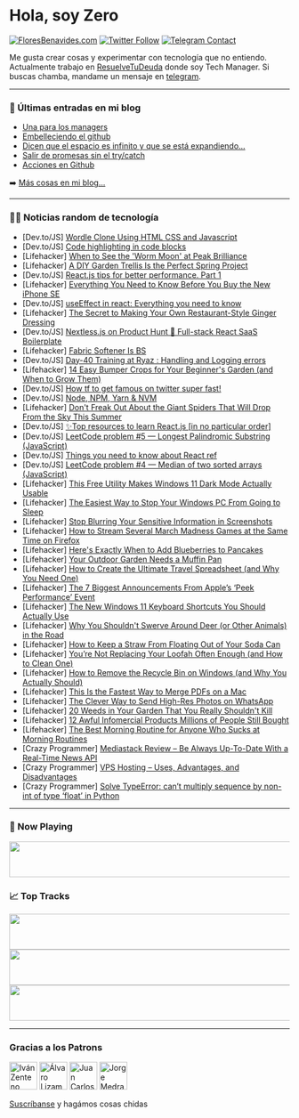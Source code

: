 # Hola, soy Zero

[![FloresBenavides.com](https://img.shields.io/website?down_message=oops&label=MiBlog&style=for-the-badge&up_message=online&url=https%3A%2F%2Ffloresbenavides.com)](https://floresbenavides.com) [![Twitter Follow](https://img.shields.io/twitter/follow/ZeroDragon?color=%231DA1F2&label=Follow&logo=twitter&logoColor=ffffff&style=for-the-badge)](https://twitter.com/zerodragon) [![Telegram Contact](https://img.shields.io/badge/escr%C3%ADbeme-ZeroDragon-%2326A5E4?style=for-the-badge&logo=telegram)](https://t.me/zerodragon)

Me gusta crear cosas y experimentar con tecnología que no entiendo.
Actualmente trabajo en [ResuelveTuDeuda](http://github.com/resuelve) donde soy Tech Manager.
Si buscas chamba, mandame un mensaje en [telegram](https://t.me/zerodragon).

---

### 📕 Últimas entradas en mi blog
<!-- BLOG-POST-LIST:START -->
- [Una para los managers](https://floresbenavides.com/una-para-los-managers/)
- [Embelleciendo el github](https://floresbenavides.com/embelleciendo-el-github/)
- [Dicen que el espacio es infinito y que se está expandiendo…](https://floresbenavides.com/dicen-que-el-espacio-es-infinito-y-que-se-esta-expandiendo/)
- [Salir de promesas sin el try/catch](https://floresbenavides.com/salir-de-promesas-sin-el-try-catch/)
- [Acciones en Github](https://floresbenavides.com/acciones-en-github/)
<!-- BLOG-POST-LIST:END -->

➡️ [Más cosas en mi blog...](https://floresbenavides.com)

---

### 👨‍💻 Noticias random de tecnología
<!-- TECH-POSTS:START -->
- [Dev.to/JS] [Wordle Clone Using HTML CSS and Javascript](https://dev.to/sameer8saini/wordle-clone-using-html-css-and-javascript-26e4)
- [Dev.to/JS] [Code highlighting in code blocks](https://dev.to/stuartcreed/code-snippet-package-highlightjs-22pf)
- [Lifehacker] [When to See the &#39;Worm Moon&#39; at Peak Brilliance](https://lifehacker.com/when-to-see-the-worm-moon-at-peak-brilliance-1848629005)
- [Lifehacker] [A DIY Garden Trellis Is the Perfect Spring Project](https://lifehacker.com/a-diy-garden-trellis-is-the-perfect-spring-project-1848628042)
- [Dev.to/JS] [React.js tips for better performance. Part 1](https://dev.to/raaj/reactjs-tips-for-better-performance-part-1-21og)
- [Lifehacker] [Everything You Need to Know Before You Buy the New iPhone SE](https://lifehacker.com/everything-you-need-to-know-before-you-buy-the-new-ipho-1848628418)
- [Dev.to/JS] [useEffect in react: Everything you need to know](https://dev.to/therajatg/useeffect-in-react-everything-you-need-to-know-512k)
- [Lifehacker] [The Secret to Making Your Own Restaurant-Style Ginger Dressing](https://lifehacker.com/the-secret-to-making-your-own-restaurant-style-ginger-d-1848628437)
- [Dev.to/JS] [Nextless.js on Product Hunt 🚀 Full-stack React SaaS Boilerplate](https://dev.to/ixartz/nextlessjs-on-product-hunt-full-stack-react-saas-boilerplate-264o)
- [Lifehacker] [Fabric Softener Is BS](https://lifehacker.com/fabric-softener-is-bullshit-1848628137)
- [Dev.to/JS] [Day-40 Training at Ryaz : Handling and Logging errors](https://dev.to/mahin651/day-40-training-at-ryaz-handling-and-logging-errors-46p8)
- [Lifehacker] [14 Easy Bumper Crops for Your Beginner&#39;s Garden &lpar;and When to Grow Them&rpar;](https://lifehacker.com/14-easy-bumper-crops-for-your-beginners-garden-and-whe-1848628006)
- [Dev.to/JS] [How tf to get famous on twitter super fast!](https://dev.to/akashpattnaik/how-tf-to-get-famous-on-twitter-super-fast-3nb0)
- [Dev.to/JS] [Node, NPM, Yarn &amp; NVM](https://dev.to/bloodf/node-npm-yarn-nvm-5ba4)
- [Lifehacker] [Don&#39;t Freak Out About the Giant Spiders That Will Drop From the Sky This Summer](https://lifehacker.com/dont-freak-out-about-the-giant-spiders-that-will-drop-f-1848627817)
- [Dev.to/JS] [✨Top resources to learn React.js [in no particular order]](https://dev.to/thenerdydev/top-5-resources-to-learn-reactjs-in-no-particular-order-3d13)
- [Dev.to/JS] [LeetCode problem #5 — Longest Palindromic Substring &lpar;JavaScript&rpar;](https://dev.to/duncanmcardle/leetcode-problem-5-longest-palindromic-substring-javascript-cfi)
- [Dev.to/JS] [Things you need to know about React ref](https://dev.to/romaintrotard/things-you-need-to-know-about-react-ref-25ld)
- [Dev.to/JS] [LeetCode problem #4 — Median of two sorted arrays &lpar;JavaScript&rpar;](https://dev.to/duncanmcardle/leetcode-problem-4-median-of-two-sorted-arrays-javascript-10l0)
- [Lifehacker] [This Free Utility Makes Windows 11 Dark Mode Actually Usable](https://lifehacker.com/this-free-utility-makes-windows-11-dark-mode-actually-u-1848626524)
- [Lifehacker] [The Easiest Way to Stop Your Windows PC From Going to Sleep](https://lifehacker.com/the-easiest-way-to-stop-your-windows-pc-from-going-to-s-1848626466)
- [Lifehacker] [Stop Blurring Your Sensitive Information in Screenshots](https://lifehacker.com/stop-blurring-your-sensitive-information-in-screenshots-1848626457)
- [Lifehacker] [How to Stream Several March Madness Games at the Same Time on Firefox](https://lifehacker.com/how-to-stream-several-march-madness-games-at-the-same-t-1848586944)
- [Lifehacker] [Here&#39;s Exactly When to Add Blueberries to Pancakes](https://lifehacker.com/heres-exactly-when-to-add-blueberries-to-pancakes-1848623699)
- [Lifehacker] [Your Outdoor Garden Needs a Muffin Pan](https://lifehacker.com/your-outdoor-garden-needs-a-muffin-pan-1848622552)
- [Lifehacker] [How to Create the Ultimate Travel Spreadsheet &lpar;and Why You Need One&rpar;](https://lifehacker.com/how-to-create-the-ultimate-travel-spreadsheet-and-why-1848623260)
- [Lifehacker] [The 7 Biggest Announcements From Apple’s ‘Peek Performance’ Event](https://lifehacker.com/the-7-biggest-announcements-from-apple-s-peek-performa-1848621688)
- [Lifehacker] [The New Windows 11 Keyboard Shortcuts You Should Actually Use](https://lifehacker.com/the-new-windows-11-keyboard-shortcuts-you-should-actual-1848620565)
- [Lifehacker] [Why You Shouldn&#39;t Swerve Around Deer &lpar;or Other Animals&rpar; in the Road](https://lifehacker.com/why-you-shouldnt-swerve-around-deer-or-other-animals-1848621931)
- [Lifehacker] [How to Keep a Straw From Floating Out of Your Soda Can](https://lifehacker.com/how-to-keep-a-straw-from-floating-out-of-your-soda-can-1848618851)
- [Lifehacker] [You’re Not Replacing Your Loofah Often Enough &lpar;and How to Clean One&rpar;](https://lifehacker.com/you-re-not-replacing-your-loofah-often-enough-and-how-1848622024)
- [Lifehacker] [How to Remove the Recycle Bin on Windows &lpar;and Why You Actually Should&rpar;](https://lifehacker.com/how-to-remove-the-recycle-bin-on-windows-and-why-you-a-1848620820)
- [Lifehacker] [This Is the Fastest Way to Merge PDFs on a Mac](https://lifehacker.com/this-is-the-fastest-way-to-merge-pdfs-on-a-mac-1848620856)
- [Lifehacker] [The Clever Way to Send High-Res Photos on WhatsApp](https://lifehacker.com/the-clever-way-to-send-high-res-photos-on-whatsapp-1848620447)
- [Lifehacker] [20 Weeds in Your Garden That You Really Shouldn&#39;t Kill](https://lifehacker.com/20-weeds-in-your-garden-that-you-really-shouldnt-kill-1848617554)
- [Lifehacker] [12 Awful Infomercial Products Millions of People Still Bought](https://lifehacker.com/12-awful-informercial-products-millions-of-people-still-1848620085)
- [Lifehacker] [The Best Morning Routine for Anyone Who Sucks at Morning Routines](https://lifehacker.com/the-best-morning-routine-for-anyone-who-sucks-at-mornin-1848617794)
- [Crazy Programmer] [Mediastack Review – Be Always Up-To-Date With a Real-Time News API](https://www.thecrazyprogrammer.com/2022/03/mediastack-review.html)
- [Crazy Programmer] [VPS Hosting – Uses, Advantages, and Disadvantages](https://www.thecrazyprogrammer.com/2022/03/vps-hosting.html)
- [Crazy Programmer] [Solve TypeError: can’t multiply sequence by non-int of type ‘float’ in Python](https://www.thecrazyprogrammer.com/2022/03/cant-multiply-sequence-by-non-int-of-type-float.html)<!-- TECH-POSTS:END -->

---

### 🎵 Now Playing
<a href="https://spotify-now-playing-dun.vercel.app/now-playing?open"><img src="https://spotify-now-playing-dun.vercel.app/now-playing" width="540" height="64"></a>

### 📈 Top Tracks
<a href="https://spotify-now-playing-dun.vercel.app/top-tracks?i=1&open"><img src="https://spotify-now-playing-dun.vercel.app/top-tracks?i=1" width="540" height="64"></a>
<a href="https://spotify-now-playing-dun.vercel.app/top-tracks?i=2&open"><img src="https://spotify-now-playing-dun.vercel.app/top-tracks?i=2" width="540" height="64"></a>
<a href="https://spotify-now-playing-dun.vercel.app/top-tracks?i=3&open"><img src="https://spotify-now-playing-dun.vercel.app/top-tracks?i=3" width="540" height="64"></a>

---

### Gracias a los Patrons
[<img src="https://avatars.githubusercontent.com/u/243380?v=4" alt="Iván Zenteno" width="50px">](https://github.com/k001) [<img src="https://avatars.githubusercontent.com/u/19955639?v=4" alt="Álvaro Lizama" width="50px">](https://github.com/alvarolizama) [<img src="https://avatars.githubusercontent.com/u/2718753?v=4" alt="Juan Carlos Ruiz" width="50px">](https://github.com/JuanCrg90) [<img src="https://avatars.githubusercontent.com/u/37025?v=4" alt="Jorge Medrano" width="50px">](https://github.com/h1pp1e) 

[Suscríbanse](https://www.patreon.com/zerodragon) y hagámos cosas chidas
